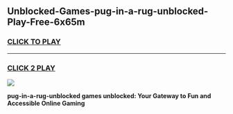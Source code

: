 
## Unblocked-Games-pug-in-a-rug-unblocked-Play-Free-6x65m
<h3>
<a href="https://premium76.site?title=pug-in-a-rug-unblocked&ref=12A">CLICK TO PLAY</a></h3>
<hr>

<h3>
<a href="https://premium76.site?title=pug-in-a-rug-unblocked&ref=12A">CLICK 2 PLAY</a>
  
</h3>

<a href="https://premium76.site?title=pug-in-a-rug-unblocked&ref=12A"><img src="https://clearcache.store/games.png"></a>


**pug-in-a-rug-unblocked games unblocked: Your Gateway to Fun and Accessible Online Gaming**
